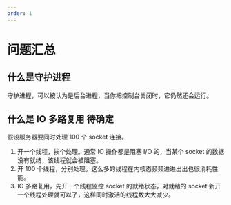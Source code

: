 ```yaml
---
order: 1
---
```


# 问题汇总

## 什么是守护进程

守护进程，可以被认为是后台进程，当你把控制台关闭时，它仍然还会运行。

## 什么是 IO 多路复用 <Badge>待确定</Badge>

假设服务器要同时处理 100 个 socket 连接。

1. 开一个线程，挨个处理。通常 IO 操作都是阻塞 I/O 的，当某个 socket 的数据没有就绪，该线程就会被阻塞。
2. 开 100 个线程，分别处理。这么多的线程在内核态频频进进出出也很消耗性能。
3. IO 多路复用，先开一个线程监控 socket 的就绪状态，对就绪的 socket 新开一个线程处理就可以了，这样同时激活的线程数大大减少。
